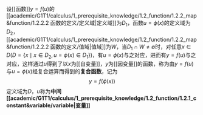 设[[函数]]$y=f(u)$的[[academic/G1T1/calculus/1_prerequisite_knowledge/1.2_function/1.2.2_map&function/1.2.2.2 函数的定义/定义域|定义域]]为$D_1$，函数$u=\phi(x)$的定义域为$D_2$，[[academic/G1T1/calculus/1_prerequisite_knowledge/1.2_function/1.2.2_map&function/1.2.2.2 函数的定义/值域|值域]]为$W$，当$D_1\cap W\ne \emptyset$时，对任意$x\in D(D=\{x\mid x\in D_2,u=\phi(x)\in D_1\})$，有$u=\phi(x)$与之对应，进而有$y=f(u)$与之对应，这样通过$u$得到了以$x$为[[自变量]]，$y$为[[因变量]]的函数，称为由$y=f(u)$与$u=\phi(x)$经复合运算而得到的**复合函数**，记为
$$y=f(\phi(x))$$
定义域为$D$，$u$称为**中间[[academic/G1T1/calculus/1_prerequisite_knowledge/1.2_function/1.2.1_constant&variable/variable|变量]]**